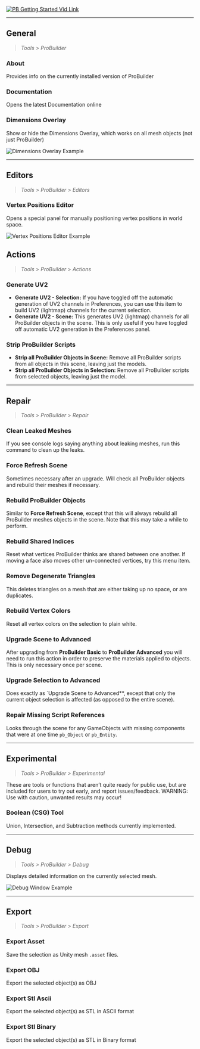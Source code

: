 ﻿[![PB Getting Started Vid Link](../images/VidLink_GettingStarted_Slim.png)](https://youtu.be/Ta3HkV_qHTc)

---

## General

> *Tools > ProBuilder*

### About
Provides info on the currently installed version of ProBuilder

### Documentation
Opens the latest Documentation online

### Dimensions Overlay
Show or hide the Dimensions Overlay, which works on all mesh objects  (not just ProBuilder)

![Dimensions Overlay Example](../images/DimensionsOverlay_Example.png)

---

## Editors

> *Tools > ProBuilder > Editors*

### Vertex Positions Editor

Opens a special panel for manually positioning vertex positions in world space.

![Vertex Positions Editor Example](../images/VertexPositionsEditor_Example.png)

## Actions

> *Tools > ProBuilder > Actions*

### Generate UV2
- **Generate UV2 - Selection:** If you have toggled off the automatic generation of UV2 channels in Preferences, you can use this item to build UV2 (lightmap) channels for the current selection.
- **Generate UV2 - Scene:** This generates UV2 (lightmap) channels for all ProBuilder objects in the scene. This is only useful if you have toggled off automatic UV2 generation in the Preferences panel.

### Strip ProBuilder Scripts
- **Strip all ProBuilder Objects in Scene:** Remove all ProBuilder scripts from all objects in this scene, leaving just the models.
- **Strip all ProBuilder Objects in Selection:** Remove all ProBuilder scripts from selected objects, leaving just the model.

---

## Repair

> *Tools > ProBuilder > Repair*

### Clean Leaked Meshes
If you see console logs saying anything about leaking meshes, run this command to clean up the leaks.

### Force Refresh Scene
Sometimes necessary after an upgrade. Will check all ProBuilder objects and rebuild their meshes if necessary.

### Rebuild ProBuilder Objects
Similar to **Force Refresh Scene**, except that this will always rebuild all ProBuilder meshes objects in the scene. Note that this may take a while to perform.

### Rebuild Shared Indices
Reset what vertices ProBuilder thinks are shared between one another. If moving a face also moves other un-connected vertices, try this menu item.

### Remove Degenerate Triangles
This deletes triangles on a mesh that are either taking up no space, or are duplicates.

### Rebuild Vertex Colors
Reset all vertex colors on the selection to plain white.

### Upgrade Scene to Advanced
After upgrading from **ProBuilder Basic** to **ProBuilder Advanced** you will need to run this action in order to preserve the materials applied to objects. This is only necessary once per scene.

### Upgrade Selection to Advanced
Does exactly as `Upgrade Scene to Advanced**, except that only the current object selection is affected (as opposed to the entire scene).

### Repair Missing Script References
Looks through the scene for any GameObjects with missing components that were at one time `pb_Object` or `pb_Entity`.

---

## Experimental

> *Tools > ProBuilder > Experimental*

These are tools or functions that aren’t quite ready for public use, but are included for users to try out early, and report issues/feedback. WARNING: Use with caution, unwanted results may occur!

### Boolean (CSG) Tool

Union, Intersection, and Subtraction methods currently implemented.

---

## Debug

> *Tools > ProBuilder > Debug*

Displays detailed information on the currently selected mesh.

![Debug Window Example](../images/DebugWindow_Example.png)

---

## Export

> *Tools > ProBuilder > Export*

### Export Asset
Save the selection as Unity mesh `.asset` files.

### Export OBJ
Export the selected object(s) as OBJ

### Export Stl Ascii
Export the selected object(s) as STL in ASCII format

### Export Stl Binary
Export the selected object(s) as STL in Binary format
